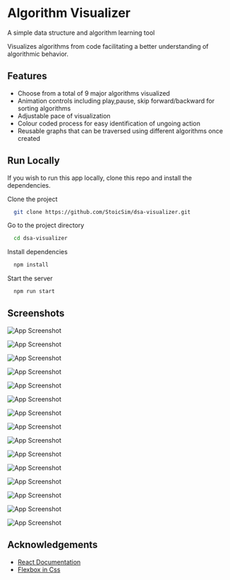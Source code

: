 
# Algorithm Visualizer

A simple data structure and algorithm learning tool

Visualizes algorithms from code facilitating a better understanding of algorithmic behavior.


## Features

- Choose from a total of 9 major algorithms visualized
- Animation controls including play,pause, skip forward/backward for sorting algorithms 
- Adjustable pace of visualization 
- Colour coded process for easy identification of ungoing action
- Reusable graphs that can be traversed using different algorithms once created



## Run Locally
If you wish to run this app locally, clone this repo and install the dependencies.


Clone the project

```bash
  git clone https://github.com/StoicSim/dsa-visualizer.git
```

Go to the project directory

```bash
  cd dsa-visualizer
```

Install dependencies

```bash
  npm install
  ```

Start the server

```bash
  npm run start
```


## Screenshots

![App Screenshot](https://github.com/StoicSim/screenshots/blob/main/Screenshot%20(309).png)

![App Screenshot](https://github.com/StoicSim/screenshots/blob/main/Screenshot%20(310).png)

![App Screenshot](https://github.com/StoicSim/screenshots/blob/main/Screenshot%20(307).png)



![App Screenshot](https://github.com/StoicSim/screenshots/blob/main/Screenshot%20(311).png)

![App Screenshot](https://github.com/StoicSim/screenshots/blob/main/Screenshot%20(312).png)

![App Screenshot](https://github.com/StoicSim/screenshots/blob/main/Screenshot%20(313).png)

![App Screenshot](https://github.com/StoicSim/screenshots/blob/main/Screenshot%20(314).png)

![App Screenshot](https://github.com/StoicSim/screenshots/blob/main/Screenshot%20(316).png)

![App Screenshot](https://github.com/StoicSim/screenshots/blob/main/Screenshot%20(318).png)

![App Screenshot](https://github.com/StoicSim/screenshots/blob/main/Screenshot%20(326).png)


![App Screenshot](https://github.com/StoicSim/screenshots/blob/main/Screenshot%20(321).png)

![App Screenshot](https://github.com/StoicSim/screenshots/blob/main/Screenshot%20(322).png)

![App Screenshot](https://github.com/StoicSim/screenshots/blob/main/Screenshot%20(323).png)

![App Screenshot](https://github.com/StoicSim/screenshots/blob/main/Screenshot%20(324).png)

![App Screenshot](https://github.com/StoicSim/screenshots/blob/main/Screenshot%20(325).png)






## Acknowledgements

 - [React Documentation](https://react.dev/learn)
 - [Flexbox in Css](https://css-tricks.com/snippets/css/a-guide-to-flexbox/#aa-flexbox-properties)
